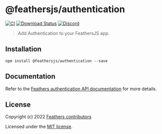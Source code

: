 # @feathersjs/authentication

[![CI](https://github.com/feathersjs/feathers/workflows/CI/badge.svg)](https://github.com/feathersjs/feathers/actions?query=workflow%3ACI)
[![Download Status](https://img.shields.io/npm/dm/@feathersjs/authentication.svg?style=flat-square)](https://www.npmjs.com/package/@feathersjs/authentication)
[![Discord](https://badgen.net/badge/icon/discord?icon=discord&label)](https://discord.gg/qa8kez8QBx)

> Add Authentication to your FeathersJS app.

## Installation

```
npm install @feathersjs/authentication --save
```

## Documentation

Refer to the [Feathers authentication API documentation](https://docs.feathersjs.com/api/authentication/) for more details.

## License

Copyright (c) 2022 [Feathers contributors](https://github.com/feathersjs/feathers/graphs/contributors)

Licensed under the [MIT license](LICENSE).
